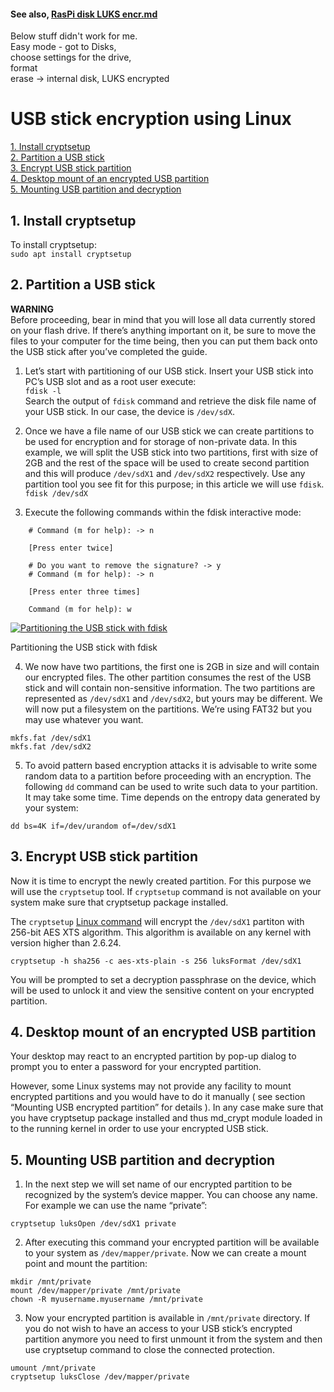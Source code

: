 #### See also, [RasPi disk LUKS encr.md](..%2FRaspberryPi%2FRasPi%20disk%20LUKS%20encr.md)

Below stuff didn't work for me.  
Easy mode - got to Disks,   
choose settings for the drive,  
format  
erase -> internal disk, LUKS encrypted  
  
  
  
# USB stick encryption using Linux  
  
[1. Install cryptsetup](#install-cryptsetup)  
[2. Partition a USB stick](#partition-a-usb-stick)  
[3. Encrypt USB stick partition](#encrypt-usb-stick-partition)  
[4. Desktop mount of an encrypted USB partition](#desktop-mount-of-an-encrypted-usb-partition)  
[5. Mounting USB partition and decryption](#mounting-usb-partition-and-decryption)  
  
## 1. Install cryptsetup  
  
To install cryptsetup:  
`sudo apt install cryptsetup`  
  
## 2. Partition a USB stick  
  
**WARNING**    
Before proceeding, bear in mind that you will lose all data currently stored on your flash drive. If there’s anything important on it, be sure to move the files to your computer for the time being, then you can put them back onto the USB stick after you’ve completed the guide.  
  
1.  Let’s start with partitioning of our USB stick. Insert your USB stick into PC’s USB slot and as a root user execute:  
    `fdisk -l`  
    Search the output of  `fdisk`  command and retrieve the disk file name of your USB stick. In our case, the device is  `/dev/sdX`.  
      
2.  Once we have a file name of our USB stick we can create partitions to be used for encryption and for storage of non-private data. In this example, we will split the USB stick into two partitions, first with size of 2GB and the rest of the space will be used to create second partition and this will produce  `/dev/sdX1`  and  `/dev/sdX2`  respectively. Use any partition tool you see fit for this purpose; in this article we will use  `fdisk`.  
    `fdisk /dev/sdX`  
      
3.  Execute the following commands within the fdisk interactive mode:  
```      
    # Command (m for help): -> n  
      
    [Press enter twice]  
      
    # Do you want to remove the signature? -> y  
    # Command (m for help): -> n  
      
    [Press enter three times]  
      
    Command (m for help): w  
```      
  
[![Partitioning the USB stick with fdisk](https://linuxconfig.org/wp-content/uploads/2013/03/02-usb-stick-encryption-using-linux.png)](https://linuxconfig.org/wp-content/uploads/2013/03/02-usb-stick-encryption-using-linux.png "Partitioning the USB stick with fdisk")  
  
Partitioning the USB stick with fdisk  
  
4.  We now have two partitions, the first one is 2GB in size and will contain our encrypted files. The other partition consumes the rest of the USB stick and will contain non-sensitive information. The two partitions are represented as  `/dev/sdX1`  and  `/dev/sdX2`, but yours may be different. We will now put a filesystem on the partitions. We’re using FAT32 but you may use whatever you want.  
      
`mkfs.fat /dev/sdX1`  
`mkfs.fat /dev/sdX2`  
      
5.  To avoid pattern based encryption attacks it is advisable to write some random data to a partition before proceeding with an encryption. The following  `dd`  command can be used to write such data to your partition. It may take some time. Time depends on the entropy data generated by your system:  
      
`dd bs=4K if=/dev/urandom of=/dev/sdX1`  
      
## 3. Encrypt USB stick partition  
  
Now it is time to encrypt the newly created partition. For this purpose we will use the  `cryptsetup`  tool. If  `cryptsetup`  command is not available on your system make sure that cryptsetup package installed.  
  
The `cryptsetup`  [Linux command](https://linuxconfig.org/linux-commands)  will encrypt the  `/dev/sdX1`  partiton with 256-bit AES XTS algorithm. This algorithm is available on any kernel with version higher than 2.6.24.  
  
`cryptsetup -h sha256 -c aes-xts-plain -s 256 luksFormat /dev/sdX1`  
  
You will be prompted to set a decryption passphrase on the device, which will be used to unlock it and view the sensitive content on your encrypted partition.  
  
## 4. Desktop mount of an encrypted USB partition  
  
Your desktop may react to an encrypted partition by pop-up dialog to prompt you to enter a password for your encrypted partition.  
  
However, some Linux systems may not provide any facility to mount encrypted partitions and you would have to do it manually ( see section “Mounting USB encrypted partition” for details ). In any case make sure that you have cryptsetup package installed and thus md_crypt module loaded in to the running kernel in order to use your encrypted USB stick.  
  
## 5. Mounting USB partition and decryption  
  
1.  In the next step we will set name of our encrypted partition to be recognized by the system’s device mapper. You can choose any name. For example we can use the name “private”:  
      
`cryptsetup luksOpen /dev/sdX1 private`  
      
2.  After executing this command your encrypted partition will be available to your system as  `/dev/mapper/private`. Now we can create a mount point and mount the partition:  
      
`mkdir /mnt/private`  
`mount /dev/mapper/private /mnt/private`  
`chown -R myusername.myusername /mnt/private`  
      
3.  Now your encrypted partition is available in  `/mnt/private`  directory. If you do not wish to have an access to your USB stick’s encrypted partition anymore you need to first unmount it from the system and then use cryptsetup command to close the connected protection.  
      
`umount /mnt/private `  
`cryptsetup luksClose /dev/mapper/private`  
  
